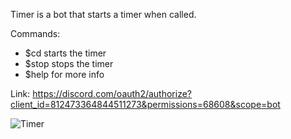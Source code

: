 Timer is a bot that starts a timer when called.

Commands:
- $cd starts the timer
- $stop stops the timer
- $help for more info

Link: https://discord.com/oauth2/authorize?client_id=812473364844511273&permissions=68608&scope=bot

![Timer](https://user-images.githubusercontent.com/78442505/164916939-e5bbf5bc-426e-4ef5-a6b5-e9ba97c177da.png)
